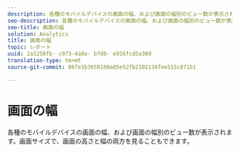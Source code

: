 ```yaml
---
description: 各種のモバイルデバイスの画面の幅、および画面の幅別のビュー数が表示されます。画面サイズで、画面の高さと幅の両方を見ることもできます。
seo-description: 各種のモバイルデバイスの画面の幅、および画面の幅別のビュー数が表示されます。画面サイズで、画面の高さと幅の両方を見ることもできます。
seo-title: 画面の幅
solution: Analytics
title: 画面の幅
topic: レポート
uuid: 2a3258fb- c973-4a0a- b7d8- e916fcd5a30d
translation-type: tm+mt
source-git-commit: 86fe1b3650100a05e52fb2102134fee515c871b1

---
```



# 画面の幅

各種のモバイルデバイスの画面の幅、および画面の幅別のビュー数が表示されます。画面サイズで、画面の高さと幅の両方を見ることもできます。

